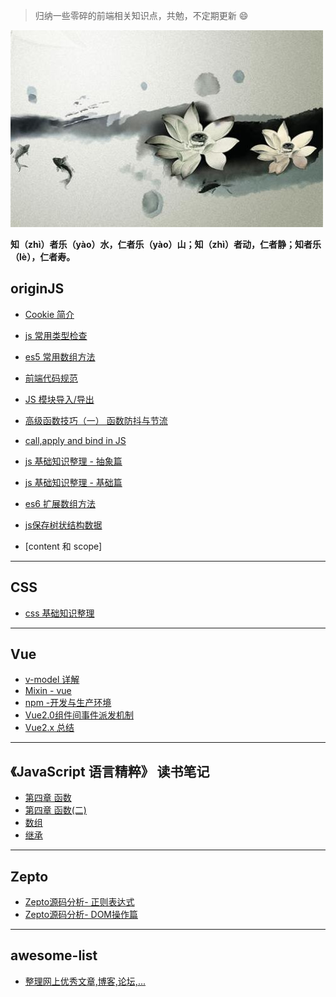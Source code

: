 
>  归纳一些零碎的前端相关知识点，共勉，不定期更新 :smile:

![](./README2018/water.jpg)

**知（zhì）者乐（yào）水，仁者乐（yào）山；知（zhì）者动，仁者静；知者乐（lè），仁者寿。**

## originJS ##
- [Cookie 简介](./README2017/README8/README8-12.md)
- [js 常用类型检查](./README2017/README8/README8-12pm.md)
- [es5 常用数组方法](./README2017/README9/README9-29.md)
- [前端代码规范](./README2017/README12/README12-16.md)
- [JS 模块导入/导出](./README2017/README12/README12-17.md)
- [高级函数技巧（一） 函数防抖与节流](./README2017/README12/README12-18.md)
- [call,apply and bind in JS](https://github.com/ZSI2017/blog/issues/2)
- [js 基础知识整理 - 抽象篇](https://github.com/ZSI2017/blog/issues/3)
- [js 基础知识整理 - 基础篇](https://github.com/ZSI2017/blog/issues/5)
- [es6 扩展数组方法](https://github.com/ZSI2017/blog/issues/6)
- [js保存树状结构数据](https://github.com/ZSI2017/blog/issues/7)

- [content 和 scope]

---
## CSS ##
- [css 基础知识整理](https://github.com/ZSI2017/blog/issues/4)



---

## Vue ##
- [v-model 详解](./README2017/README8/README8-13.md)
- [Mixin - vue](./README2017/README8/README8-13pm.md)
- [npm -开发与生产环境](./README2017/README8/README8-15.md)
- [Vue2.0组件间事件派发机制](./README2018/README1/README2018-01-02.md)
- [Vue2.x 总结](./README2018/README1/README2018-01-27.md)

---
## 《JavaScript 语言精粹》 读书笔记 ##
- [第四章 函数](./README2018/README2/README2018-02-25.md)
- [第四章 函数(二)](https://github.com/ZSI2017/Article/issues/1)
- [数组](https://github.com/ZSI2017/blog/issues/8)
- [继承](https://github.com/ZSI2017/blog/issues/9)
---

## Zepto ##
- [Zepto源码分析- 正则表达式](./README2017/README12/README12-20.md)
- [Zepto源码分析- DOM操作篇](./README2017/README12/README12-21.md)

---

## awesome-list ##
- [整理网上优秀文章,博客,论坛,...](https://github.com/ZSI2017/links)
